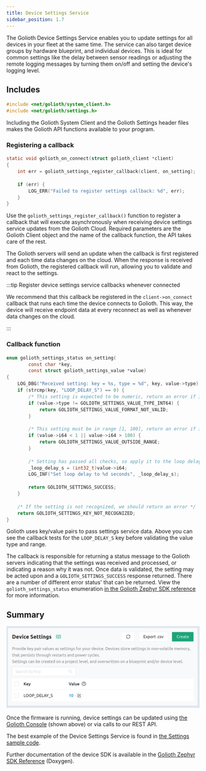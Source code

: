 ```yaml
---
title: Device Settings Service
sidebar_position: 1.7
---
```


The Golioth Device Settings Service enables you to update settings for all
devices in your fleet at the same time. The service can also target device
groups by hardware blueprint, and individual devices. This is ideal for common
settings like the delay between sensor readings or adjusting the remote logging
messages by turning them on/off and setting the device's logging level.

## Includes

```c
#include <net/golioth/system_client.h>
#include <net/golioth/settings.h>
```

Including the Golioth System Client and the Golioth Settings header files makes
the Golioth API functions available to your program.

### Registering a callback

```c
static void golioth_on_connect(struct golioth_client *client)
{
	int err = golioth_settings_register_callback(client, on_setting);

	if (err) {
		LOG_ERR("Failed to register settings callback: %d", err);
	}
}
```

Use the `golioth_settings_register_callback()` function to register a callback
that will execute asynchronously when receiving device settings service updates
from the Golioth Cloud. Required parameters are the Golioth Client object and the
name of the callback function, the API takes care of the rest.

The Golioth servers will send an update when the callback is first registered
and each time data changes on the cloud. When the response is received from
Golioth, the registered callback will run, allowing you to validate and react to
the settings.

:::tip Register device settings service callbacks whenever connected

We recommend that this callback be registered in the `client->on_connect`
callback that runs each time the device connects to Golioth. This way, the
device will receive endpoint data at every reconnect as well as whenever data
changes on the cloud.

:::

### Callback function

```c
enum golioth_settings_status on_setting(
		const char *key,
		const struct golioth_settings_value *value)
{
	LOG_DBG("Received setting: key = %s, type = %d", key, value->type);
	if (strcmp(key, "LOOP_DELAY_S") == 0) {
		/* This setting is expected to be numeric, return an error if it's not */
		if (value->type != GOLIOTH_SETTINGS_VALUE_TYPE_INT64) {
			return GOLIOTH_SETTINGS_VALUE_FORMAT_NOT_VALID;
		}

		/* This setting must be in range [1, 100], return an error if it's not */
		if (value->i64 < 1 || value->i64 > 100) {
			return GOLIOTH_SETTINGS_VALUE_OUTSIDE_RANGE;
		}

		/* Setting has passed all checks, so apply it to the loop delay */
		_loop_delay_s = (int32_t)value->i64;
		LOG_INF("Set loop delay to %d seconds", _loop_delay_s);

		return GOLIOTH_SETTINGS_SUCCESS;
	}

	/* If the setting is not recognized, we should return an error */
	return GOLIOTH_SETTINGS_KEY_NOT_RECOGNIZED;
}
```

Golioth uses key/value pairs to pass settings service data. Above you can see
the callback tests for the `LOOP_DELAY_S` key before validating the value type
and range.

The callback is responsible for returning a status message to the Golioth
servers indicating that the settings was received and processed, or indicating a
reason why it was not. Once data is validated, the setting may be acted upon and
a `GOLIOTH_SETTINGS_SUCCESS` response returned. There are a number of different
error status' that can be returned. View the `golioth_settings_status`
enumeration [in the Golioth Zephyr SDK
reference](https://zephyr-sdk-docs.golioth.io/group__golioth__settings.html) for
more information.

## Summary

![Use the Golioth Console to change device settings remotely](assets/golioth-device-settings-menu.jpg)

Once the firmware is running, device settings can be updated using [the Golioth
Console](https://console.golioth.io) (shown above) or via calls to our REST API.

The best example of the Device Settings Service is found in [the Settings sample
code](https://github.com/golioth/golioth-zephyr-sdk/tree/main/samples/settings).

Further documentation of the device SDK is available in the [Golioth Zephyr SDK
Reference](https://zephyr-sdk-docs.golioth.io/) (Doxygen).

